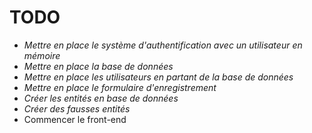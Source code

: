 # TODO

- *Mettre en place le système d'authentification avec un utilisateur en mémoire*
- *Mettre en place la base de données*
- *Mettre en place les utilisateurs en partant de la base de données*
- *Mettre en place le formulaire d'enregistrement*
- *Créer les entités en base de données*
- *Créer des fausses entités*
- Commencer le front-end